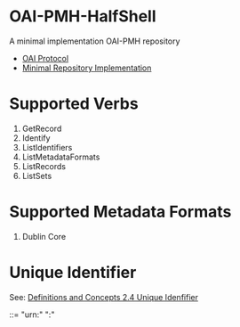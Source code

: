 # OAI-PMH-HalfShell

A minimal implementation OAI-PMH repository

* [OAI Protocol](http://www.openarchives.org/OAI/openarchivesprotocol.html)
* [Minimal Repository Implementation](http://www.openarchives.org/OAI/2.0/guidelines-repository.htm#MinimalImplementation)

# Supported Verbs

1. GetRecord
2. Identify
3. ListIdentifiers
4. ListMetadataFormats
5. ListRecords
6. ListSets

# Supported Metadata Formats

1. Dublin Core

# Unique Identifier

See: [Definitions and Concepts 2.4 Unique Idenfifier](http://www.openarchives.org/OAI/openarchivesprotocol.html#UniqueIdentifier)

<identifier> ::= "urn:" <auto-increment-field-name> ":" <auto-increment-number>

